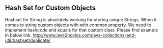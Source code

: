 ## Hash Set for Custom Objects
Hashset for String is absolutely working for storing unique Strings. When it comes to string custom objects with with common property. We need to implement hashcode and equals for that custom class. Please find example in below link.
http://www.java2novice.com/java-collections-and-util/hashset/duplicate/
